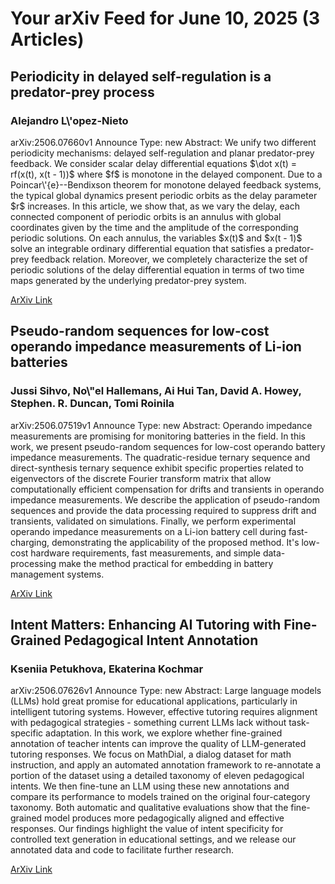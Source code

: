 <h1>Your arXiv Feed for June 10, 2025 (3 Articles)</h1>
<h2>Periodicity in delayed self-regulation is a predator-prey process</h2>
<h3>Alejandro L\'opez-Nieto</h3>
<p>arXiv:2506.07660v1 Announce Type: new 
Abstract: We unify two different periodicity mechanisms: delayed self-regulation and planar predator-prey feedback. We consider scalar delay differential equations $\dot x(t) = rf(x(t), x(t - 1))$ where $f$ is monotone in the delayed component. Due to a Poincar\'{e}--Bendixson theorem for monotone delayed feedback systems, the typical global dynamics present periodic orbits as the delay parameter $r$ increases. In this article, we show that, as we vary the delay, each connected component of periodic orbits is an annulus with global coordinates given by the time and the amplitude of the corresponding periodic solutions. On each annulus, the variables $x(t)$ and $x(t - 1)$ solve an integrable ordinary differential equation that satisfies a predator-prey feedback relation. Moreover, we completely characterize the set of periodic solutions of the delay differential equation in terms of two time maps generated by the underlying predator-prey system.</p>
<a href='https://arxiv.org/abs/2506.07660'>ArXiv Link</a>

<h2>Pseudo-random sequences for low-cost operando impedance measurements of Li-ion batteries</h2>
<h3>Jussi Sihvo, No\"el Hallemans, Ai Hui Tan, David A. Howey, Stephen. R. Duncan, Tomi Roinila</h3>
<p>arXiv:2506.07519v1 Announce Type: new 
Abstract: Operando impedance measurements are promising for monitoring batteries in the field. In this work, we present pseudo-random sequences for low-cost operando battery impedance measurements. The quadratic-residue ternary sequence and direct-synthesis ternary sequence exhibit specific properties related to eigenvectors of the discrete Fourier transform matrix that allow computationally efficient compensation for drifts and transients in operando impedance measurements. We describe the application of pseudo-random sequences and provide the data processing required to suppress drift and transients, validated on simulations. Finally, we perform experimental operando impedance measurements on a Li-ion battery cell during fast-charging, demonstrating the applicability of the proposed method. It's low-cost hardware requirements, fast measurements, and simple data-processing make the method practical for embedding in battery management systems.</p>
<a href='https://arxiv.org/abs/2506.07519'>ArXiv Link</a>

<h2>Intent Matters: Enhancing AI Tutoring with Fine-Grained Pedagogical Intent Annotation</h2>
<h3>Kseniia Petukhova, Ekaterina Kochmar</h3>
<p>arXiv:2506.07626v1 Announce Type: new 
Abstract: Large language models (LLMs) hold great promise for educational applications, particularly in intelligent tutoring systems. However, effective tutoring requires alignment with pedagogical strategies - something current LLMs lack without task-specific adaptation. In this work, we explore whether fine-grained annotation of teacher intents can improve the quality of LLM-generated tutoring responses. We focus on MathDial, a dialog dataset for math instruction, and apply an automated annotation framework to re-annotate a portion of the dataset using a detailed taxonomy of eleven pedagogical intents. We then fine-tune an LLM using these new annotations and compare its performance to models trained on the original four-category taxonomy. Both automatic and qualitative evaluations show that the fine-grained model produces more pedagogically aligned and effective responses. Our findings highlight the value of intent specificity for controlled text generation in educational settings, and we release our annotated data and code to facilitate further research.</p>
<a href='https://arxiv.org/abs/2506.07626'>ArXiv Link</a>

